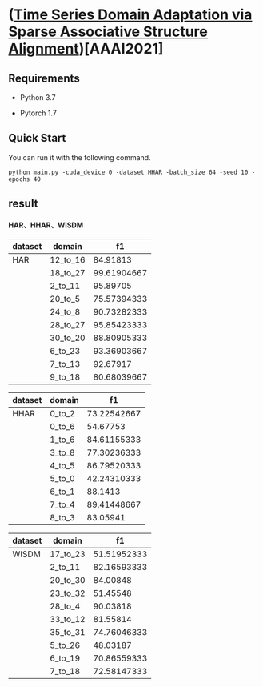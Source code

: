 # ([Time Series Domain Adaptation via Sparse Associative Structure Alignment](https://ojs.aaai.org/index.php/AAAI/article/view/16846))[AAAI2021]

## Requirements

- Python  3.7

- Pytorch 1.7

  

## Quick Start

You can run it with the following command.

```
python main.py -cuda_device 0 -dataset HHAR -batch_size 64 -seed 10 -epochs 40
```

## result
#### HAR、HHAR、WISDM 

| dataset | domain  | f1          |
|---------|---------|-------------|
| HAR     | 12_to_16 | 84.91813    | 
|         | 18_to_27 | 99.61904667 |  
|         | 2_to_11 | 95.89705    |     
|         | 20_to_5 | 75.57394333 |      
|         | 24_to_8 | 90.73282333 |         
|         | 28_to_27 | 95.85423333 |        
|         | 30_to_20 | 88.80905333 |        
|         | 6_to_23 | 93.36903667 |         
|         | 7_to_13 | 92.67917    |       
|         | 9_to_18 | 80.68039667 |

| dataset | domain | f1          |
|---------|--------|-------------|
| HHAR    | 0_to_2 | 73.22542667 |
|         | 0_to_6 | 54.67753    |  
|         | 1_to_6 | 84.61155333 |  
|         | 3_to_8 | 77.30236333 |  
|         | 4_to_5 | 86.79520333 | 
|         | 5_to_0 | 42.24310333 |   
|         | 6_to_1 | 88.1413     |  
|         | 7_to_4 | 89.41448667 |   
|         |8_to_3	| 83.05941    |

| dataset | domain   | f1          | 
|---------|----------|-------------|
| WISDM   | 17_to_23 | 51.51952333 |
|         | 2_to_11  | 82.16593333 |   
|         | 20_to_30 | 84.00848    |  
|         | 23_to_32 | 51.45548    |   
|         | 28_to_4  | 90.03818    |  
|         | 33_to_12 | 81.55814    |   
|         | 35_to_31 | 74.76046333 |   
|         | 5_to_26  | 48.03187    |   
|         | 6_to_19  | 70.86559333 |   
|         | 7_to_18  | 72.58147333 |